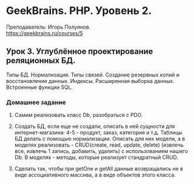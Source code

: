 # GeekBrains. PHP. Уровень 2.
Преподаватель: Игорь Полуянов.
<br>https://geekbrains.ru/courses/5

## Урок 3. Углублённое проектирование реляционных БД.
Типы БД. Нормализация. Типы связей. Создание резервных копий и восстановление данных. Индексы. Расширенная выборка данных. Встроенные функции SQL.

### Домашнее задание

1. Самим реализовать класс Db, разобраться с PDO.

2. Создать БД, если еще не создали, описать в ней сущности для интернет-магазина: 4-5 - продукт, заказ, категория и т.д. Таблицы БД делать с помощью нормализации. Описать для них модели, а в моделях реализовать - CRUD(create, read, update, delete) (извлечь все, извлечь 1 запись, добавить, удалить) с  использованием нашего Db. В моделях - методы, которые реализует стандратный CRUD.

3. Сделать так, чтобы при getOne и getAll данные возвращались не в виде ассоциативного массива, а в виде объектов этого класса.